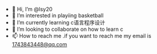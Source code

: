 - 👋 Hi, I’m @lsy20
- 👀 I’m interested in playiing basketball
- 🌱 I’m currently learning c语言程序设计
- 💞️ I’m looking to collaborate on how to learn c
- 📫 How to reach me  .if you want to reach me my email is 1743843448@qq.com

<!---
lsy20/lsy20 is a ✨ special ✨ repository because its `README.md` (this file) appears on your GitHub profile.
You can click the Preview link to take a look at your changes.
--->
